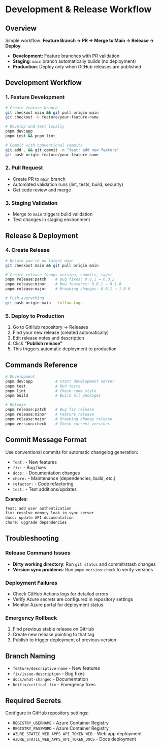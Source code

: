 # Development & Release Workflow

## Overview

Simple workflow: **Feature Branch → PR → Merge to Main → Release → Deploy**

- **Development**: Feature branches with PR validation
- **Staging**: `main` branch automatically builds (no deployment)
- **Production**: Deploy only when GitHub releases are published

## Development Workflow

### 1. Feature Development

```bash
# Create feature branch
git checkout main && git pull origin main
git checkout -b feature/your-feature-name

# Develop and test locally
pnpm dev:app
pnpm test && pnpm lint

# Commit with conventional commits
git add . && git commit -m "feat: add new feature"
git push origin feature/your-feature-name
```

### 2. Pull Request

- Create PR to `main` branch
- Automated validation runs (lint, tests, build, security)
- Get code review and merge

### 3. Staging Validation

- Merge to `main` triggers build validation
- Test changes in staging environment

## Release & Deployment

### 4. Create Release

```bash
# Ensure you're on latest main
git checkout main && git pull origin main

# Create release (bumps version, commits, tags)
pnpm release:patch    # Bug fixes: 0.0.1 → 0.0.2
pnpm release:minor    # New features: 0.0.1 → 0.1.0
pnpm release:major    # Breaking changes: 0.0.1 → 1.0.0

# Push everything
git push origin main --follow-tags
```

### 5. Deploy to Production

1. Go to GitHub repository → Releases
2. Find your new release (created automatically)
3. Edit release notes and description
4. Click **"Publish release"**
5. This triggers automatic deployment to production

## Commands Reference

```bash
# Development
pnpm dev:app          # Start development server
pnpm test             # Run tests
pnpm lint             # Check code style
pnpm build            # Build all packages

# Release
pnpm release:patch    # Bug fix release
pnpm release:minor    # Feature release
pnpm release:major    # Breaking change release
pnpm version:check    # Check current versions
```

## Commit Message Format

Use conventional commits for automatic changelog generation:

- `feat:` - New features
- `fix:` - Bug fixes
- `docs:` - Documentation changes
- `chore:` - Maintenance (dependencies, build, etc.)
- `refactor:` - Code refactoring
- `test:` - Test additions/updates

**Examples:**

```bash
feat: add user authentication
fix: resolve memory leak in sync server
docs: update API documentation
chore: upgrade dependencies
```

## Troubleshooting

### Release Command Issues

- **Dirty working directory**: Run `git status` and commit/stash changes
- **Version sync problems**: Run `pnpm version:check` to verify versions

### Deployment Failures

- Check GitHub Actions logs for detailed errors
- Verify Azure secrets are configured in repository settings
- Monitor Azure portal for deployment status

### Emergency Rollback

1. Find previous stable release on GitHub
2. Create new release pointing to that tag
3. Publish to trigger deployment of previous version

## Branch Naming

- `feature/descriptive-name` - New features
- `fix/issue-description` - Bug fixes
- `docs/what-changed` - Documentation
- `hotfix/critical-fix` - Emergency fixes

## Required Secrets

Configure in GitHub repository settings:

- `REGISTRY_USERNAME` - Azure Container Registry
- `REGISTRY_PASSWORD` - Azure Container Registry
- `AZURE_STATIC_WEB_APPS_API_TOKEN_WEB` - Web app deployment
- `AZURE_STATIC_WEB_APPS_API_TOKEN_DOCS` - Docs deployment
